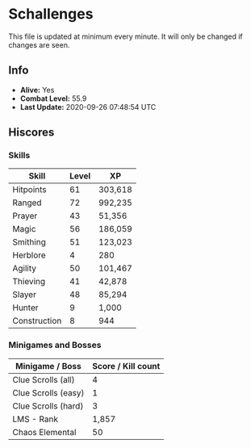 # Schallenges

This file is updated at minimum every minute. It will only be changed if changes are seen.

## Info

 - **Alive:** Yes
 - **Combat Level:** 55.9
 - **Last Update:** 2020-09-26 07:48:54 UTC

## Hiscores

### Skills

| Skill | Level | XP |
|--|--|--|
| Hitpoints | 61 | 303,618 |
| Ranged | 72 | 992,235 |
| Prayer | 43 | 51,356 |
| Magic | 56 | 186,059 |
| Smithing | 51 | 123,023 |
| Herblore | 4 | 280 |
| Agility | 50 | 101,467 |
| Thieving | 41 | 42,878 |
| Slayer | 48 | 85,294 |
| Hunter | 9 | 1,000 |
| Construction | 8 | 944 |

### Minigames and Bosses

| Minigame / Boss | Score / Kill count |
|--|--|
| Clue Scrolls (all) | 4 |
| Clue Scrolls (easy) | 1 |
| Clue Scrolls (hard) | 3 |
| LMS - Rank | 1,857 |
| Chaos Elemental | 50 |
